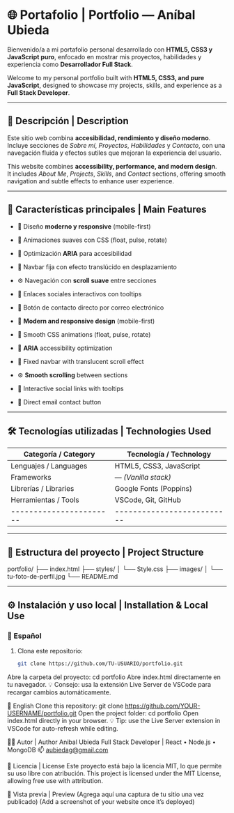 # 🌐 Portafolio | Portfolio — Aníbal Ubieda

Bienvenido/a a mi portafolio personal desarrollado con **HTML5, CSS3 y JavaScript puro**, enfocado en mostrar mis proyectos, habilidades y experiencia como **Desarrollador Full Stack**.

Welcome to my personal portfolio built with **HTML5, CSS3, and pure JavaScript**, designed to showcase my projects, skills, and experience as a **Full Stack Developer**.

---

## 🚀 Descripción | Description

Este sitio web combina **accesibilidad, rendimiento y diseño moderno**.  
Incluye secciones de *Sobre mí*, *Proyectos*, *Habilidades* y *Contacto*, con una navegación fluida y efectos sutiles que mejoran la experiencia del usuario.

This website combines **accessibility, performance, and modern design**.  
It includes *About Me*, *Projects*, *Skills*, and *Contact* sections, offering smooth navigation and subtle effects to enhance user experience.

---

## 🧩 Características principales | Main Features

- 🌈 Diseño **moderno y responsive** (mobile-first)  
- 💨 Animaciones suaves con CSS (float, pulse, rotate)  
- 🧠 Optimización **ARIA** para accesibilidad  
- 🧭 Navbar fija con efecto translúcido en desplazamiento  
- ⚙️ Navegación con **scroll suave** entre secciones  
- 🎯 Enlaces sociales interactivos con tooltips  
- 📩 Botón de contacto directo por correo electrónico  

- 🌈 **Modern and responsive design** (mobile-first)  
- 💨 Smooth CSS animations (float, pulse, rotate)  
- 🧠 **ARIA** accessibility optimization  
- 🧭 Fixed navbar with translucent scroll effect  
- ⚙️ **Smooth scrolling** between sections  
- 🎯 Interactive social links with tooltips  
- 📩 Direct email contact button  

---

## 🛠️ Tecnologías utilizadas | Technologies Used

|  Categoría / Category |  Tecnología / Technology |
|-----------------------|--------------------------|
| Lenguajes / Languages |  HTML5, CSS3, JavaScript |
|            Frameworks |      — *(Vanilla stack)* |
| Librerías / Libraries |   Google Fonts (Poppins) |
|  Herramientas / Tools |      VSCode, Git, GitHub |
|-----------------------|--------------------------|

---

## 🧱 Estructura del proyecto | Project Structure

portfolio/
├── index.html
├── styles/
│ └── Style.css
├── images/
│ └── tu-foto-de-perfil.jpg
└── README.md

---

## ⚙️ Instalación y uso local | Installation & Local Use

### 🧾 Español

1. Clona este repositorio:
   ```bash
   git clone https://github.com/TU-USUARIO/portfolio.git

Abre la carpeta del proyecto:
cd portfolio
Abre index.html directamente en tu navegador.
💡 Consejo: usa la extensión Live Server de VSCode para recargar cambios automáticamente.

🧾 English
Clone this repository:
git clone https://github.com/YOUR-USERNAME/portfolio.git
Open the project folder:
cd portfolio
Open index.html directly in your browser.
💡 Tip: use the Live Server extension in VSCode for auto-refresh while editing.



🧑‍💻 Autor | Author
Anibal Ubieda
Full Stack Developer | React • Node.js • MongoDB
📫 aubiedag@gmail.com


🪪 Licencia | License
Este proyecto está bajo la licencia MIT, lo que permite su uso libre con atribución.
This project is licensed under the MIT License, allowing free use with attribution.

🧭 Vista previa | Preview
(Agrega aquí una captura de tu sitio una vez publicado)
(Add a screenshot of your website once it’s deployed)